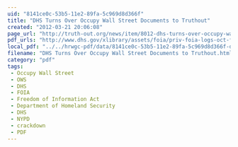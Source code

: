 ```yaml
---
uid: "8141ce0c-53b5-11e2-89fa-5c969d8d366f"
title: "DHS Turns Over Occupy Wall Street Documents to Truthout"
created: "2012-03-21 20:06:08"
page_url: "http://truth-out.org/news/item/8012-dhs-turns-over-occupy-wall-street-documents-to-truthout"
pdf_urls: "http://www.dhs.gov/xlibrary/assets/foia/priv-foia-logs-oct-fy12.pdf"
local_pdf: "../../hrwgc-pdf/data/8141ce0c-53b5-11e2-89fa-5c969d8d366f-dhs-turns-over-occupy-wall-street-documents-to-truthout.pdf"
filename: "DHS Turns Over Occupy Wall Street Documents to Truthout.html"
category: "pdf"
tags: 
 - Occupy Wall Street
 - OWS
 - DHS
 - FOIA
 - Freedom of Information Act
 - Department of Homeland Security
 - DHS
 - NYPD
 - crackdown
 - PDF
---
```

